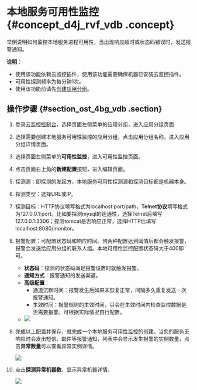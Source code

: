 # 本地服务可用性监控 {#concept_d4j_rvf_vdb .concept}

举例说明如何监控本地服务进程可用性，当出现响应超时或状态码错误时，发送报警通知。

**说明：** 

-   使用该功能依赖云监控插件，使用该功能需要确保机器已安装云监控插件。
-   可用性探测频率为每分钟1次。
-   使用该功能前请先[创建应用分组](cn.zh-CN/用户指南/应用分组/创建应用分组.md#)。

## 操作步骤 {#section_ost_4bg_vdb .section}

1.  登录云监控[控制台](https://cms.console.aliyun.com/?spm=a2c4g.11186623.2.5.6tg2Gb#/home/ecs)，选择页面左侧菜单的应用分组，进入应用分组页面
2.  选择需要创建本地服务可用性监控的应用分组，点击应用分组名称，进入应用分组详情页面。
3.  选择页面左侧菜单的**可用性监控**，进入可用性监控页面。
4.  点击页面右上角的**新建配置**按钮，进入编辑页面。
5.  探测源：即探测的发起方，本地服务可用性探测源和探测目标都是机器本身。
6.  探测类型：选择URL或IP。
7.  探测目标：HTTP协议填写格式为localhost:port/path，**Telnet协议**填写格式为127.0.0.1:port。比如要探测mysql的连通性，选择Telnet后填写127.0.0.1:3306；探测tomcat是否响应正常，选择HTTP后填写localhost:8080/monitor。
8.  报警配置：可配置状态码和响应时间。何两种配置达到阈值后都会触发报警，报警会发送给应用分组的联系人组。本地可用性监控配置状态码大于400即可。
    -   **状态码**：探测的状态码满足报警设置时就触发报警。
    -   **通知方式**：报警通知的发送渠道。
    -   **高级配置**：
        -   通道沉默时间：报警发生后如果未恢复正常，间隔多久重复发送一次报警通知。
        -   生效时间：报警规则的生效时间，只会在生效时间内检查监控数据是否需要报警。可根据实际情况自行配置。
    -   ![](http://static-aliyun-doc.oss-cn-hangzhou.aliyuncs.com/assets/img/6170/2214_zh-CN.png)

9.  完成以上配置并保存，就完成一个本地服务可用性监控的创建。当您的服务无响应时会发出短信、邮件等报警通知，列表中会显示发生报警的实例数量，点击**异常数量**可以查看异常实例详情。

    ![](http://static-aliyun-doc.oss-cn-hangzhou.aliyuncs.com/assets/img/6169/1901_zh-CN.png)

10. 点击**探测异常机器数**，显示异常机器详情。

    ![](http://static-aliyun-doc.oss-cn-hangzhou.aliyuncs.com/assets/img/6170/2218_zh-CN.png)


